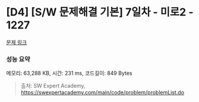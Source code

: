 # [D4] [S/W 문제해결 기본] 7일차 - 미로2 - 1227 

[문제 링크](https://swexpertacademy.com/main/code/problem/problemDetail.do?contestProbId=AV14wL9KAGkCFAYD) 

### 성능 요약

메모리: 63,288 KB, 시간: 231 ms, 코드길이: 849 Bytes



> 출처: SW Expert Academy, https://swexpertacademy.com/main/code/problem/problemList.do